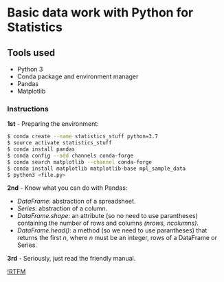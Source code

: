 # Basic data work with Python for Statistics

## Tools used

* Python 3
* Conda package and environment manager
* Pandas
* Matplotlib

### Instructions

__1st__ - Preparing the environment:

```bash
$ conda create --name statistics_stuff python=3.7
$ source activate statistics_stuff
$ conda install pandas
$ conda config --add channels conda-forge
$ conda search matplotlib --channel conda-forge
$ conda install matplotlib matplotlib-base mpl_sample_data
$ python3 <file.py>
```

__2nd__ - Know what you can do with Pandas:

* *DataFrame*: abstraction of a spreadsheet.
* *Series*: abstraction of a column.
* *DataFrame.shape*: an attribute (so no need to use parantheses) containing the number of rows and columns *(nrows, ncolumns)*.
* *DataFrame.head()*: a method (so we need to use parantheses) that returns the first *n*, where *n* must be an integer, rows of a DataFrame or Series.

__3rd__ - Seriously, just read the friendly manual.

[!RTFM](https://www.memecreator.org/static/images/memes/4669289.jpg)
